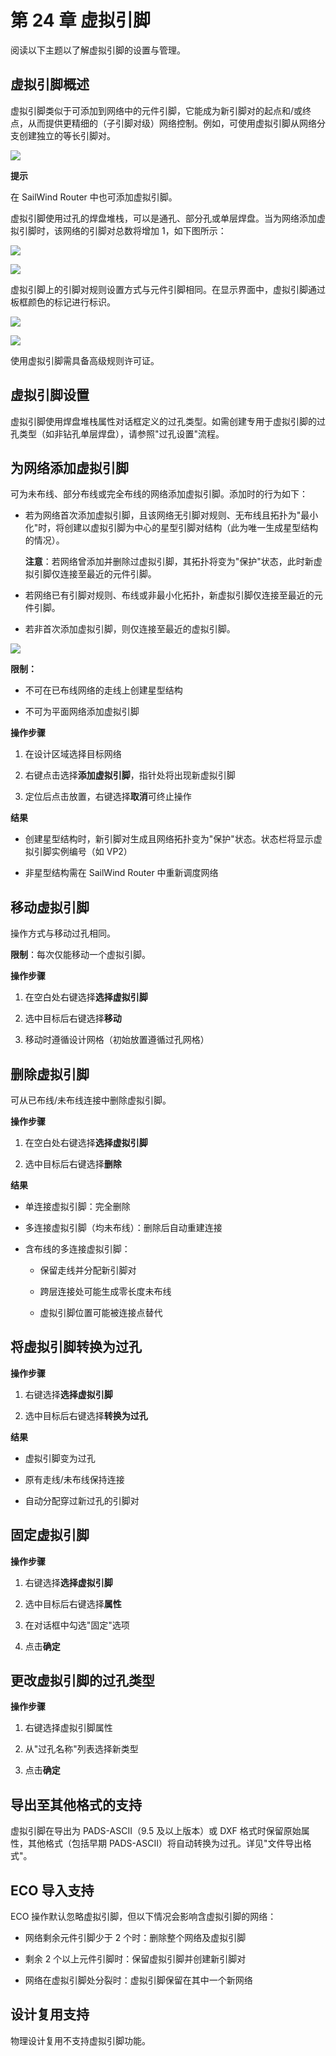 # 第 24 章 虚拟引脚

阅读以下主题以了解虚拟引脚的设置与管理。

## 虚拟引脚概述

虚拟引脚类似于可添加到网络中的元件引脚，它能成为新引脚对的起点和/或终点，从而提供更精细的（子引脚对级）网络控制。例如，可使用虚拟引脚从网络分支创建独立的等长引脚对。

![](/layout/guide/24/_page_0_Picture_5.jpeg)

**提示**

在 SailWind Router 中也可添加虚拟引脚。

虚拟引脚使用过孔的焊盘堆栈，可以是通孔、部分孔或单层焊盘。当为网络添加虚拟引脚时，该网络的引脚对总数将增加 1，如下图所示：

![](/layout/guide/24/_page_1_Figure_2.jpeg)

![](/layout/guide/24/_page_1_Figure_4.jpeg)

虚拟引脚上的引脚对规则设置方式与元件引脚相同。在显示界面中，虚拟引脚通过板框颜色的标记进行标识。

![](/layout/guide/24/_page_1_Figure_7.jpeg)

![](/layout/guide/24/_page_1_Figure_8.jpeg)

使用虚拟引脚需具备高级规则许可证。

## 虚拟引脚设置

虚拟引脚使用焊盘堆栈属性对话框定义的过孔类型。如需创建专用于虚拟引脚的过孔类型（如非钻孔单层焊盘），请参照"过孔设置"流程。

## 为网络添加虚拟引脚

可为未布线、部分布线或完全布线的网络添加虚拟引脚。添加时的行为如下：

- 若为网络首次添加虚拟引脚，且该网络无引脚对规则、无布线且拓扑为"最小化"时，将创建以虚拟引脚为中心的星型引脚对结构（此为唯一生成星型结构的情况）。
  
  **注意**：若网络曾添加并删除过虚拟引脚，其拓扑将变为"保护"状态，此时新虚拟引脚仅连接至最近的元件引脚。

- 若网络已有引脚对规则、布线或非最小化拓扑，新虚拟引脚仅连接至最近的元件引脚。

- 若非首次添加虚拟引脚，则仅连接至最近的虚拟引脚。

![](/layout/guide/24/_page_2_Picture_12.jpeg)

**限制：**

- 不可在已布线网络的走线上创建星型结构

- 不可为平面网络添加虚拟引脚

**操作步骤**

1. 在设计区域选择目标网络

2. 右键点击选择**添加虚拟引脚**，指针处将出现新虚拟引脚

3. 定位后点击放置，右键选择**取消**可终止操作

**结果**

- 创建星型结构时，新引脚对生成且网络拓扑变为"保护"状态。状态栏将显示虚拟引脚实例编号（如 VP2）

- 非星型结构需在 SailWind Router 中重新调度网络

## 移动虚拟引脚

操作方式与移动过孔相同。

**限制**：每次仅能移动一个虚拟引脚。

**操作步骤**

1. 在空白处右键选择**选择虚拟引脚**

2. 选中目标后右键选择**移动**

3. 移动时遵循设计网格（初始放置遵循过孔网格）

## 删除虚拟引脚

可从已布线/未布线连接中删除虚拟引脚。

**操作步骤**

1. 在空白处右键选择**选择虚拟引脚**

2. 选中目标后右键选择**删除**

**结果**

- 单连接虚拟引脚：完全删除

- 多连接虚拟引脚（均未布线）：删除后自动重建连接

- 含布线的多连接虚拟引脚：

  - 保留走线并分配新引脚对

  - 跨层连接处可能生成零长度未布线

  - 虚拟引脚位置可能被连接点替代

## 将虚拟引脚转换为过孔

**操作步骤**

1. 右键选择**选择虚拟引脚**

2. 选中目标后右键选择**转换为过孔**

**结果**

- 虚拟引脚变为过孔

- 原有走线/未布线保持连接

- 自动分配穿过新过孔的引脚对

## 固定虚拟引脚

**操作步骤**

1. 右键选择**选择虚拟引脚**

2. 选中目标后右键选择**属性**

3. 在对话框中勾选"固定"选项

4. 点击**确定**

## 更改虚拟引脚的过孔类型

**操作步骤**

1. 右键选择虚拟引脚属性

2. 从"过孔名称"列表选择新类型

3. 点击**确定**

## 导出至其他格式的支持

虚拟引脚在导出为 PADS-ASCII（9.5 及以上版本）或 DXF 格式时保留原始属性，其他格式（包括早期 PADS-ASCII）将自动转换为过孔。详见"文件导出格式"。

## ECO 导入支持

ECO 操作默认忽略虚拟引脚，但以下情况会影响含虚拟引脚的网络：

- 网络剩余元件引脚少于 2 个时：删除整个网络及虚拟引脚

- 剩余 2 个以上元件引脚时：保留虚拟引脚并创建新引脚对

- 网络在虚拟引脚处分裂时：虚拟引脚保留在其中一个新网络

## 设计复用支持

物理设计复用不支持虚拟引脚功能。